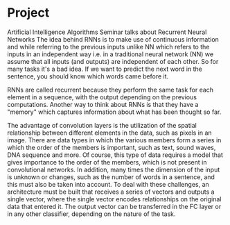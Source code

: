 # Project
Artificial Intelligence Algorithms Seminar talks about Recurrent Neural Networks
The idea behind RNNs is to make use of continuous information and while referring to the previous inputs unlike NN which refers to the inputs in an independent way i.e. in a traditional neural network (NN) we assume that all inputs (and outputs) are independent of each other. So for many tasks it's a bad idea. If we want to predict the next word in the sentence, you should know which words came before it.

  RNNs are called recurrent because they perform the same task for each element in a sequence, with the output depending on the previous computations. Another way to think about RNNs is that they have a "memory" which captures information about what has been thought so far.

The advantage of convolution layers is the utilization of the spatial relationship between different elements in the data, such as pixels in an image. There are data types in which the various members form a series in which the order of the members is important, such as text, sound waves, DNA sequence and more. Of course, this type of data requires a model that gives importance to the order of the members, which is not present in convolutional networks. In addition, many times the dimension of the input is unknown or changes, such as the number of words in a sentence, and this must also be taken into account. To deal with these challenges, an architecture must be built that receives a series of vectors and outputs a single vector, where the single vector encodes relationships on the original data that entered it. The output vector can be transferred in the FC layer or in any other classifier, depending on the nature of the task.
